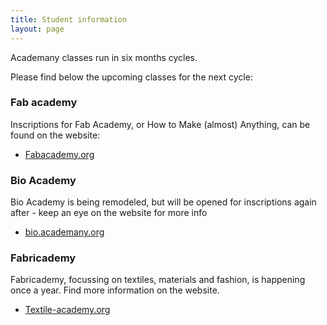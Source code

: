 ```yaml
---
title: Student information
layout: page
---
```


Academany classes run in six months cycles.

Please find below the upcoming classes for the next cycle:

### Fab academy

Inscriptions for Fab Academy, or How to Make (almost) Anything, can be found on the website:

- [Fabacademy.org](http://fabacademy.org/)

### Bio Academy

Bio Academy is being remodeled, but will be opened for inscriptions again after - keep an eye on the website for more info

- [bio.academany.org](http://bio.academany.org)

### Fabricademy

Fabricademy, focussing on textiles, materials and fashion, is happening once a year. Find more information on the website.

- [Textile-academy.org](http://textile-academy.org)
